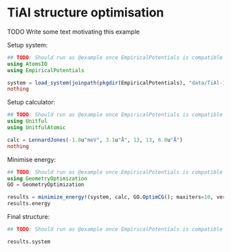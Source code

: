 # TiAl structure optimisation

TODO Write some text motivating this example

Setup system:
```julia
## TODO: Should run as @example once EmpiricalPotentials is compatible with AB 0.5
using AtomsIO
using EmpiricalPotentials

system = load_system(joinpath(pkgdir(EmpiricalPotentials), "data/TiAl-1024.xyz"))
nothing
```

Setup calculator:
```julia
## TODO: Should run as @example once EmpiricalPotentials is compatible with AB 0.5
using Unitful
using UnitfulAtomic

calc = LennardJones(-1.0u"meV", 3.1u"Å", 13, 13, 6.0u"Å")
nothing
```

Minimise energy:
```julia
## TODO: Should run as @example once EmpiricalPotentials is compatible with AB 0.5
using GeometryOptimization
GO = GeometryOptimization

results = minimize_energy!(system, calc, GO.OptimCG(); maxiters=10, verbosity=1)
results.energy
```

Final structure:
```julia
## TODO: Should run as @example once EmpiricalPotentials is compatible with AB 0.5

results.system
```
